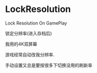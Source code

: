 # LockResolution

Lock Resolution On GamePlay



锁定分辨率(进入存档后)

我用的4K双屏幕

游戏经常自动改我分辨率.

手动设置又总是要按很多下切换没用的刷新率
